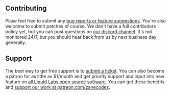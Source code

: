 
## Contributing

Plase feel free to submit any [bug reports or feature suggestions](https://github.com/liquid-labs/dmd-readme-api/issues). You're also welcome to submit patches of course. We don't have a full contributors policy yet, but you can post questions on [our discord channel](https://discord.gg/QWAav6fZ5C). It's not monitored 24/7, but you should hear back from us by next business day generally.

## Support

The best way to get free support is to [submit a ticket](https://github.com/liquid-labs/dmd-readme-api/issues). You can also become a patron for as little as $1/month and get priority support and input into new feature on [all Liquid Labs open source software](https://github.com/liquid-labs). You can get these benefits and [support our work at patreon.com/zanecodes](https://www.patreon.com/zanecodes).